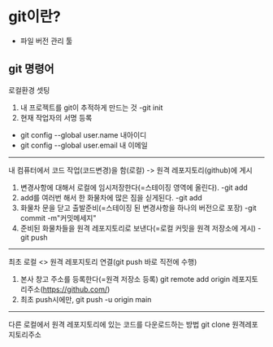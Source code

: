 # git이란?
- 파일 버전 관리 툴

## git 명령어
로컬환경 셋팅
1. 내 프로젝트를 git이 추적하게 만드는 것 -git init
2. 현재 작업자의 서명 등록 
- git config --global user.name  내아이디
- git config --global user.email 내 이메일
---

내 컴퓨터에서 코드 작업(코드변경)을 함(로컬) -> 원격 레포지토리(github)에 게시
1. 변경사항에 대해서 로컬에 임시저장한다(=스테이징 영역에 올린다). -git add
2. add를 여러번 해서 한 화물차에 많은 짐을 싣게된다. -git add
3. 화물차 문을 닫고 출발준비(=스테이징 된 변경사항을 하나의 버전으로 포장) -git commit -m"커밋메세지"
4. 준비된 화물차들을 원격 레포지토리로 보낸다(=로컬 커밋을 원격 저장소에 게시) -git push

---
최초 로컬 <> 원격 레포지토리 연결(git push 바로 직전에 수행)
1. 본사 창고 주소를 등록한다(=원격 저장소 등록)
git remote add origin 레포지토리주소(https://github.com/)
2. 최초 push시에만, git push -u origin main

---
다른 로컬에서 원격 레포지토리에 있는 코드를 다운로드하는 방법
git clone 원격레포지토리주소